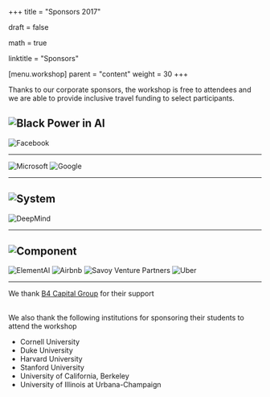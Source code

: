 ﻿+++
title = "Sponsors 2017"

draft = false

math = true

linktitle = "Sponsors"

[menu.workshop]
  parent = "content"
  weight = 30
+++

Thanks to our corporate sponsors, the workshop is free to attendees and we are able to provide inclusive travel funding to select participants.

## ![Black Power in AI](/img/blackinai.png)


![Facebook](/img/facebook.jpg)

<hr>

![Microsoft](/img/microsoft.png)
![Google](/img/google.png)

<hr>

##  ![System](/img/fa-code.png)

![DeepMind](/img/deepmind.png)

<hr>

##  ![Component](/img/fa-chip.png)  

![ElementAI](/img/elementai.png)
![Airbnb](/img/airbnb.png)
![Savoy Venture Partners](/img/savoy.jpg)
![Uber](/img/uber.png)
<hr>



We thank [B4 Capital Group](https://b4capitalgroup.com/) for their support
<br><br>

We also thank the following institutions  for sponsoring their students to attend the  workshop

 - Cornell University
 - Duke University
 - Harvard University
 - Stanford University
 - University of California, Berkeley
 - University of Illinois at Urbana-Champaign
